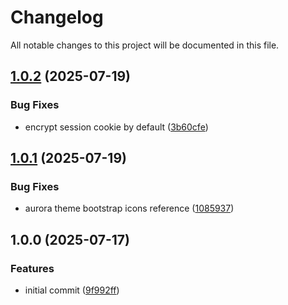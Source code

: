 # Changelog

All notable changes to this project will be documented in this file.

## [1.0.2](https://github.com/forepath/obms/compare/v1.0.1...v1.0.2) (2025-07-19)[​](#102-2025-07-19 "Direct link to 102-2025-07-19")

### Bug Fixes[​](#bug-fixes "Direct link to Bug Fixes")

* encrypt session cookie by default ([3b60cfe](https://github.com/forepath/obms/commit/3b60cfefd16f28839105eb11ab61e29ccd7597e8))

## [1.0.1](https://github.com/forepath/obms/compare/v1.0.0...v1.0.1) (2025-07-19)[​](#101-2025-07-19 "Direct link to 101-2025-07-19")

### Bug Fixes[​](#bug-fixes-1 "Direct link to Bug Fixes")

* aurora theme bootstrap icons reference ([1085937](https://github.com/forepath/obms/commit/1085937d7ca2b9f2d653cf498ed110aad9acfcc9))

## 1.0.0 (2025-07-17)[​](#100-2025-07-17 "Direct link to 1.0.0 (2025-07-17)")

### Features[​](#features "Direct link to Features")

* initial commit ([9f992ff](https://github.com/forepath/obms/commit/9f992ffde57e150b58a71f1dc0f847c29dd37633))
